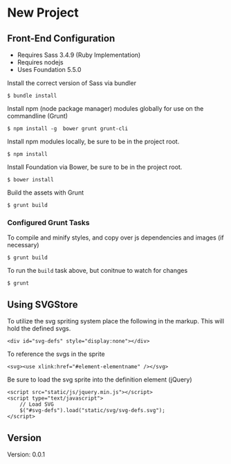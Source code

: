 # New Project

## Front-End Configuration

- Requires Sass 3.4.9 (Ruby Implementation)
- Requires nodejs
- Uses Foundation 5.5.0

Install the correct version of Sass via bundler

```
$ bundle install
```

Install npm (node package manager) modules globally for use on the commandline (Grunt)

```
$ npm install -g  bower grunt grunt-cli
```

Install npm modules locally, be sure to be in the project root.

```
$ npm install
```

Install Foundation via Bower, be sure to be in the project root.

```
$ bower install
```

Build the assets with Grunt

```
$ grunt build
```

### Configured Grunt Tasks

To compile and minify styles, and copy over js dependencies and images (if necessary)

```
$ grunt build
```

To run the `build` task above, but conitnue to watch for changes

```
$ grunt
```

## Using SVGStore

To utilize the svg spriting system place the following in the markup. This will hold the defined svgs.

```
<div id="svg-defs" style="display:none"></div>
```

To reference the svgs in the sprite

```
<svg><use xlink:href="#element-elementname" /></svg>
```

Be sure to load the svg sprite into the definition element (jQuery)

```
<script src="static/js/jquery.min.js"></script>
<script type="text/javascript">
    // Load SVG
    $("#svg-defs").load("static/svg/svg-defs.svg");
</script>
```

## Version

Version: 0.0.1
